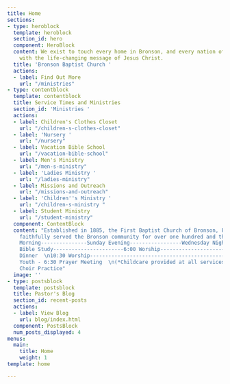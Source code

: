 ```yaml
---
title: Home
sections:
- type: heroblock
  template: heroblock
  section_id: hero
  component: HeroBlock
  content: We exist to touch every home in Bronson, and every nation of the world
    with the life-changing message of Jesus Christ.
  title: 'Bronson Baptist Church '
  actions:
  - label: Find Out More
    url: "/ministries"
- type: contentblock
  template: contentblock
  title: Service Times and Ministries
  section_id: 'Ministries '
  actions:
  - label: Children's Clothes Closet
    url: "/children-s-clothes-closet"
  - label: 'Nursery '
    url: "/nursery"
  - label: Vacation Bible School
    url: "/vacation-bible-school"
  - label: Men's Ministry
    url: "/men-s-ministry"
  - label: 'Ladies Ministry '
    url: "/ladies-ministry"
  - label: Missions and Outreach
    url: "/missions-and-outreach"
  - label: 'Children''s Ministry '
    url: "/children-s-ministry "
  - label: Student Ministry
    url: "/student-ministry"
  component: ContentBlock
  content: "Established in 1885, the First Baptist Church of Bronson, Florida has
    faithfully served the Bronson community for over one hundred and thirty-four years.\n\n**Sunday
    Morning---------------Sunday Evening-----------------Wednesday Night**  \n9:15
    Bible Study-----------------------6:00 Worship--------------------------------5:45
    Dinner  \n10:30 Worship-------------------------------------------------------------6:15
    Youth - 6:30 Prayer Meeting  \n(*Childcare provided at all services)-----------------------------------------7:30
    Choir Practice"
  image: ''
- type: postsblock
  template: postsblock
  title: Pastor's Blog
  section_id: recent-posts
  actions:
  - label: View Blog
    url: blog/index.html
  component: PostsBlock
  num_posts_displayed: 4
menus:
  main:
    title: Home
    weight: 1
template: home

---
```

